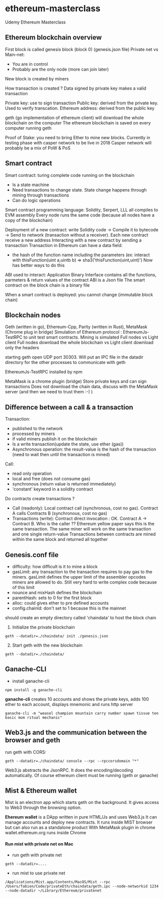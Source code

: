 # ethereum-masterclass
Udemy Ethereum Masterclass

## Ethereum blockchain overview

First block is called genesis block (block 0) (genesis.json file)
Private net vs Main-net:
- You are in control
- Probably are the only node (more can join later)

New block is created by miners

How transaction is created ?
Data signed by private key makes a valid transaction

Private key: use to sign transaction
Public key: derived from the private key. Used to verify transcation.
Ethereum address: derived from the public key

geth (go implementation of ethereum client) will download the whole blockchain on the computer
The ethereum blockchain is saved on every computer running geth

Proof of Stake: you need to bring Ether to mine new blocks. Currently in testing phase with casper network to be live in 2018
Casper network will probably be a mix of PoW & PoS

## Smart contract

Smart contract: turing complete code running on the blockchain
- Is a state machine
- Need transactions to change state. State change happens through mining through transactions
- Can do logic operations

Smart contract programming language: Solidity, Serpert, LLL all compiles to EVM assembly
Every node runs the same code (because all nodes have a copy of the blockchain)

Deployment of a new contract: write Solidity code -> Compile it to bytecode -> Send to network (transaction without a receiver).
Each new contract receive a new address
Interacting with a new contract by sending a transaction
Transaction in Ethereum can have a data field:
- the hash of the function name including the parameters (ex: interact with thisFunction(uint a,uintb b) => sha3('thisFunction(uint,uint)')
Now has better ways to do this

ABI used to interact: Application Binary Interface contains all the functions, parmeters & return values of the contract
ABI is a Json file
The smart contract on the block chain is a binary file

When a smart contract is deployed: you cannot change (immutable block chain)

## Blockchain nodes

Geth (written in go), Ethereum-Cpp, Parity (written in Rust), MetaMask (Chrome plug in bridge)
Simulation of Ethereum protocol : EthereumJs-TestRPC to unit test smart contracts. Mining is simulated
Full nodes vs Light client
Full nodes download the whole blockchain vs Light client download only the headers

starting geth open UDP port 30303.
Will put an IPC file in the datadir directory for the other processes to communicate with geth

EthereumJs-TestRPC installed by npm

MetaMask is a chrome plugin (bridge)
Store private keys and can sign transactions
Does not download the chain data, discuss with the MetaMask server (and then we need to trust them :-) )

## Difference between a call & a transaction

Transaction:
- published to the network
- processed by miners
- if valid miners publish it on the blockchain
- Is a write transaction(update the state, use ether (gas))
- Asynchronous operation: the result-value is the hash of the transaction (need to wait then until the transaction is mined)

Call:
- read only operation
- local and free (does not consume gas)
- synchronous (return value is returned immediately)
- 'constant' keyword in a solidity contract

Do contracts create transactions ?
- Call (readonly): Local contract call (synchronous, cost no gas). Contract A calls Contracts B (synchronous, cost no gas)
- Transactions (write): Contract direct invocation : OK. Contract A -> Contract B. Who is the caller ??
Ethereum yellow paper says this is the same transaction. The same miner will work on the same transaction and one single return-value
Transactions between contracts are mined within the same block and returned all together

## Genesis.conf file

* difficulty: how difficult is it to mine a block
* gasLimit: any transaction to the transaction requires to pay gas to the miners. gasLimit defines the upper limit of the assembler opcodes miners are allowed to do. Still very hard to write complex code because of this limit
* nounce and mixHash defines the blockchain
* parentHash: sets to 0 for the first block
* alloc: could gives ether to pre defined accounts
* config.chainId: don't set to 1 because this is the mainnet

should create an empty directory called 'chaindata' to host the block chain

1. Initialize the private blockchain
```
geth --datadir=./chaindata/ init ./genesis.json 
```
2. Start geth with the new blockchain
```
geth --datadir=./chaindata/
```

## Ganache-CLI

* install ganache-cli
```
npm install -g ganache-cli
```
**ganache-cli** creates 10 accounts and shows the private keys, adds 100 ether to each account, displays mnemonic and runs http server
```
ganache-cli -m "weasel champion mountain carry number spawn tissue ten basic mom ritual mechanic"
```

## Web3.js and the communication between the browser and geth

run geth with CORS:
```
geth --datadir=./chaindata/ console --rpc --rpccorsdomain "*"
```
Web3.js abstracts the JsonRPC. It does the encoding/decoding automatically. Of course ethereum client must be running (geth or ganache) 

## Mist & Ethereum wallet
Mist is an electron app which starts geth on the background. It gives access to Web3 through the browsing option.

**Ehereum wallet** is a DApp written in pure HTML/Js and uses Web3.js
It can manage accounts and deploy new contracts. It runs inside MIST browser but can also run as a standalone product
With MetaMask plugin in chrome wallet.ethereum.org runs inside Chrome

#### Run mist with private net on Mac
* run geth with private net
```
geth --datadir=....
```
* run mist to use private net
```
/Applications/Mist.app/Contents/MacOS/Mist --rpc /Users/fabien/Code/privateEth/chaindata/geth.ipc --node-networkid 1234 --node-datadir ~/Library/Ethereum/privatenet
```
